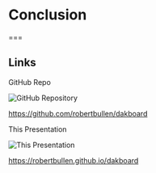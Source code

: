 # Conclusion

===

<!-- .slide: class="conclusion" -->

<h2>Links</h2>

<div>
    <div>
        <p>GitHub Repo</p>
        <p><img alt="GitHub Repository" src="/dakboard/img/repo-url-qr-code.svg" title="GitHub Repository" /></p>
        <p><a href="https://github.com/robertbullen/dakboard">https://github.com/robertbullen/dakboard</a></p>
    </div>
    <div>
        <p>This Presentation</p>
        <p><img alt="This Presentation" src="/dakboard/img/presentation-url-qr-code.svg" title="This Presentation" /></p>
        <p><a href="https://robertbullen.github.io/dakboard">https://robertbullen.github.io/dakboard</a></p>
    </div>
</div>
